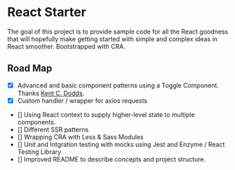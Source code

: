 # React Starter

The goal of this project is to provide sample code for all the React goodness that will hopefully make getting started with simple and complex ideas in React smoother. Bootstrapped with CRA.

## Road Map

- [x] Advanced and basic component patterns using a Toggle Component. Thanks [Kent C. Dodds](https://github.com/kentcdodds).
- [x] Custom handler / wrapper for axios requests
- [] Using React context to supply higher-level state to multiple components.
- [] Different SSR patterns
- [] Wrapping CRA with Less & Sass Modules
- [] Unit and Intgration testing with mocks using Jest and Enzyme / React Testing Library
- [] Improved README to describe concepts and project structure.